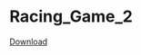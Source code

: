 # Racing_Game_2

[Download](https://drive.google.com/uc?export=download&id=1GBZ17lC8vUsiXoT9LlB3PtK998NUmPpi)
